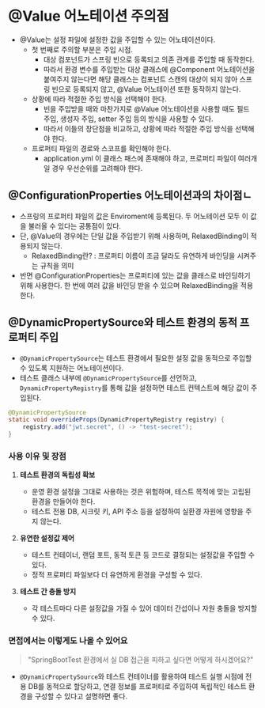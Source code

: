# @Value 어노테이션 주의점
- @Value는 설정 파일에 설정한 값을 주입할 수 있는 어노테이션이다.
    - 첫 번째로 주의할 부분은 주입 시점.
        - 대상 컴포넌트가 스프링 빈으로 등록되고 의존 관계를 주입할 때 동작한다.
        - 따라서 환경 변수를 주입받는 대상 클래스에 @Component 어노테이션을 붙여주지 않는다면 해당 클래스는 컴포넌트 스캔의 대상이 되지 않아 스프링 빈으로 등록되지 않고, @Value 어노테이션 또한 동작하지 않는다.
    - 상황에 따라 적절한 주입 방식을 선택해야 한다.
        - 빈을 주입받을 때와 마찬가지로 @Value 어노테이션을 사용할 때도 필드 주입, 생성자 주입, setter 주입 등의 방식을 사용할 수 있다.
        - 따라서 이들의 장단점을 비교하고, 상황에 따라 적절한 주입 방식을 선택해야 한다.
    - 프로퍼티 파일의 경로와 스코프를 확인해야 한다.
        - application.yml 이 클래스 패스에 존재해야 하고, 프로퍼티 파일이 여러개일 경우 우선순위를 고려해야 한다.
## @ConfigurationProperties 어노테이션과의 차이점ㄴ
- 스프링의 프로퍼티 파일의 값은 Enviroment에 등록된다. 
두 어노테이션 모두 이 값을 불러올 수 있다는 공통점이 있다.
- 단, @Value의 경우에는 단일 값을 주입받기 위해 사용하며, RelaxedBinding이 적용되지 않는다.
    - RelaxedBinding란? : 프로퍼티 이름이 조금 달라도 유연하게 바인딩을 시켜주는 규칙을 의미
- 반면 @ConfigurationProperties는 프로퍼티에 있는 값을 클래스로 바인딩하기 위해 사용한다.
한 번에 여러 값을 바인딩 받을 수 있으며 RelaxedBinding을 적용한다. 

## @DynamicPropertySource와 테스트 환경의 동적 프로퍼티 주입

- `@DynamicPropertySource`는 테스트 환경에서 필요한 설정 값을 동적으로 주입할 수 있도록 지원하는 어노테이션이다.
- 테스트 클래스 내부에 `@DynamicPropertySource`를 선언하고, `DynamicPropertyRegistry`를 통해 값을 설정하면 테스트 컨텍스트에 해당 값이 주입된다.

```java
@DynamicPropertySource
static void overrideProps(DynamicPropertyRegistry registry) {
    registry.add("jwt.secret", () -> "test-secret");
}
```

### 사용 이유 및 장점

1. **테스트 환경의 독립성 확보**
   - 운영 환경 설정을 그대로 사용하는 것은 위험하며, 테스트 목적에 맞는 고립된 환경을 만들어야 한다.
   - 테스트 전용 DB, 시크릿 키, API 주소 등을 설정하여 실환경 자원에 영향을 주지 않는다.

2. **유연한 설정값 제어**
   - 테스트 컨테이너, 랜덤 포트, 동적 토큰 등 코드로 결정되는 설정값을 주입할 수 있다.
   - 정적 프로퍼티 파일보다 더 유연하게 환경을 구성할 수 있다.

3. **테스트 간 충돌 방지**
   - 각 테스트마다 다른 설정값을 가질 수 있어 데이터 간섭이나 자원 충돌을 방지할 수 있다.

### 면접에서는 이렇게도 나올 수 있어요

> "SpringBootTest 환경에서 실 DB 접근을 피하고 싶다면 어떻게 하시겠어요?"

- `@DynamicPropertySource`와 테스트 컨테이너를 활용하여 테스트 실행 시점에 전용 DB를 동적으로 할당하고, 연결 정보를 프로퍼티로 주입하여 독립적인 테스트 환경을 구성할 수 있다고 설명하면 좋다.